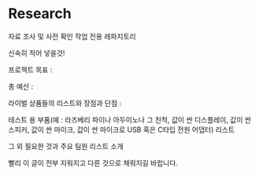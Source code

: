 # Research
자료 조사 및 사전 확인 작업 전용 레파지토리

신속히 적어 넣을것!

프로젝트 목표 : 

총 예산 : 

라이벌 상품들의 리스트와 장점과 단점 :

테스트 용 부품(예 : 라즈베리 파이나 아두이노나 그 친척, 값이 싼 디스플레이, 값이 싼 스피커, 값이 싼 마이크, 값이 싼 마이크로 USB 혹은 C타입 전원 어댑터) 리스트

그 외 필요한 것과 주요 팀원 리스트 소개

빨리 이 글이 전부 지워지고 다른 것으로 채워지길 바랍니다.


